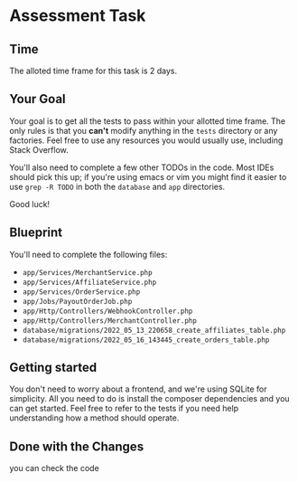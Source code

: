 # Assessment Task

## Time
The alloted time frame for this task is 2 days.

## Your Goal
Your goal is to get all the tests to pass within your allotted time frame. The only rules is that you **can't** modify anything in the `tests` directory or any factories. Feel free to use any resources you would usually use, including Stack Overflow.

You'll also need to complete a few other TODOs in the code. Most IDEs should pick this up; if you're using emacs or vim you might find it easier to use `grep -R TODO` in both the `database` and `app` directories.

Good luck!

## Blueprint
You'll need to complete the following files:

* `app/Services/MerchantService.php`
* `app/Services/AffiliateService.php`
* `app/Services/OrderService.php`
* `app/Jobs/PayoutOrderJob.php`
* `app/Http/Controllers/WebhookController.php`
* `app/Http/Controllers/MerchantController.php`
* `database/migrations/2022_05_13_220658_create_affiliates_table.php`
* `database/migrations/2022_05_16_143445_create_orders_table.php`

## Getting started
You don't need to worry about a frontend, and we're using SQLite for simplicity. All you need to do is install the composer dependencies and you can get started. Feel free to refer to the tests if you need help understanding how a method should operate.


## Done with the Changes
you can check the code
